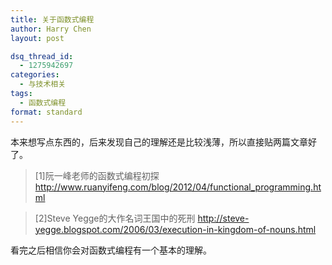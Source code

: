 ```yaml
---
title: 关于函数式编程
author: Harry Chen
layout: post

dsq_thread_id:
  - 1275942697
categories:
  - 与技术相关
tags:
  - 函数式编程
format: standard
---
```


  本来想写点东西的，后来发现自己的理解还是比较浅薄，所以直接贴两篇文章好了。

>[1]阮一峰老师的函数式编程初探 
><http://www.ruanyifeng.com/blog/2012/04/functional_programming.html>

>[2]Steve Yegge的大作名词王国中的死刑 
><http://steve-yegge.blogspot.com/2006/03/execution-in-kingdom-of-nouns.html>

  看完之后相信你会对函数式编程有一个基本的理解。

